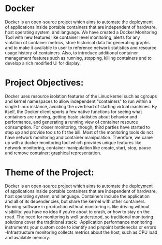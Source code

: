# Docker
Docker is an open-source project which aims to automate the deployment of applications inside portable containers that are independent of hardware, host operating system, and language. We have created a Docker Monitoring Tool with new features like container level monitoring, alerts for any violation of container metrics, store historical data for generating graphs and to make it available to user to reference network statistics and resource usage history of containers. Also, to introduce additional container management features such as running, stopping, killing containers and to develop a rich modified UI for display.
# Project Objectives:
Docker uses resource isolation features of the Linux kernel such as cgroups and kernel namespaces to allow independent "containers" to run within a single Linux instance, avoiding the overhead of starting virtual machines. By itself, the Docker client sports a few native functions for seeing what containers are running, getting basic statistics about behavior and performance, and generating a running view of container resource consumption. For closer monitoring, though, third parties have started to step up and provide tools to fit the bill. Most of the monitoring tools do not have network monitoring and container manipulation. Therefore, we came up with a docker monitoring tool which provides unique features like network monitoring, container manipulation like create, start, stop, pause and remove container; graphical representation.
# Theme of the Project:
Docker is an open-source project which aims to automate the deployment of applications inside portable containers that are independent of hardware, host operating system, and language.
Containers include the application and all of its dependencies, but share the kernel with other containers. Running software in production without monitoring is like driving without visibility:
you have no idea if you’re about to crash, or how to stay on the road. The need for monitoring is well understood, so traditional monitoring solutions cover the traditional stack:
-Application performance monitoring instruments your custom code to identify and pinpoint bottlenecks or errors
-Infrastructure monitoring collects metrics about the host, such as CPU load and available memory.
